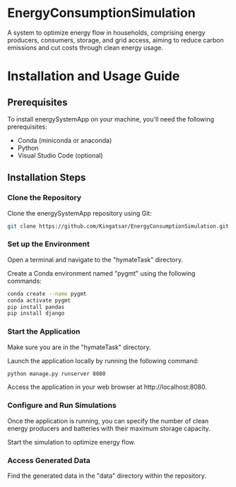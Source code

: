 # EnergyConsumptionSimulation
A system to optimize energy flow in households, comprising energy producers, consumers, storage, and grid access, aiming to reduce carbon emissions and cut costs through clean energy usage.

# Installation and Usage Guide

## Prerequisites
To install energySystemApp on your machine, you'll need the following prerequisites:

- Conda (miniconda or anaconda)
- Python
- Visual Studio Code (optional)

## Installation Steps

### Clone the Repository
Clone the energySystemApp repository using Git:

```bash
git clone https://github.com/Kingatsar/EnergyConsumptionSimulation.git
```

### Set up the Environment
Open a terminal and navigate to the "hymateTask" directory.

Create a Conda environment named "pygmt" using the following commands:

```bash
conda create --name pygmt 
conda activate pygmt
pip install pandas 
pip install django
```

### Start the Application
Make sure you are in the "hymateTask" directory.

Launch the application locally by running the following command:

```bash
python manage.py runserver 8080

```

Access the application in your web browser at http://localhost:8080.

### Configure and Run Simulations
Once the application is running, you can specify the number of clean energy producers and batteries with their maximum storage capacity.

Start the simulation to optimize energy flow.

### Access Generated Data
Find the generated data in the "data" directory within the repository.

